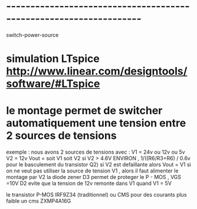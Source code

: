 # ------------------------------------------------------------------
switch-power-source
# simulation LTspice  http://www.linear.com/designtools/software/#LTspice
# le montage permet de switcher automatiquement une tension entre 2 sources de tensions
 exemple : nous avons 2 sources de tensions avec :
V1 = 24v ou  12v ou  5v
V2 = 12v
Vout = soit V1 soit V2 si V2 > 4.6V ENVIRON  ,  1/((R6/R3+R6) / 0.6v pour le basculement du transistor Q2)
si V2 est defaillante alors Vout = V1
si on ne veut pas utiliser la source de tension V1 , alors il faut alimenter le montage par V2
la diode zener D3 permet de proteger le P - MOS , VGS =10V
D2 evite que la tension de 12v remonte dans V1 quand V1 = 5V

le transistor P-MOS IRF9Z34 (traditionnel) ou CMS pour des courants plus faible un cms ZXMP4A16G


